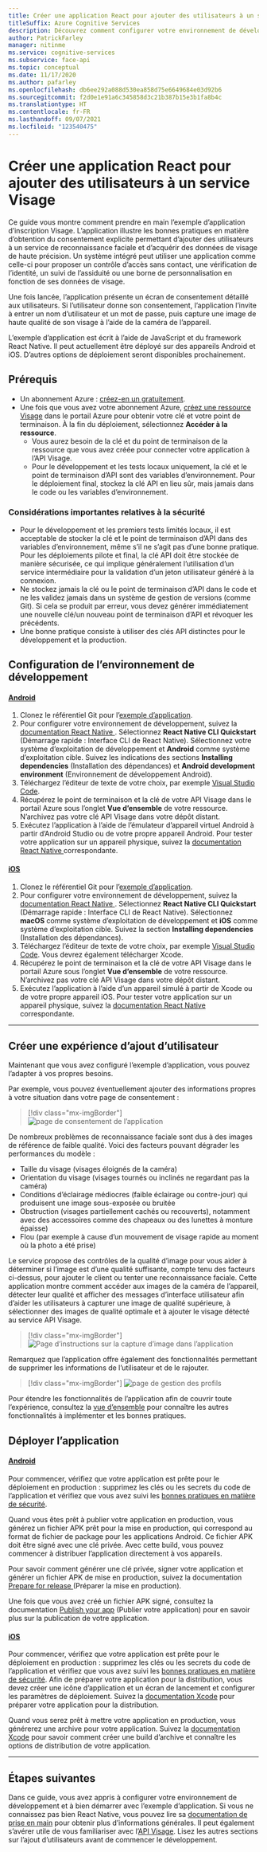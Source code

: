 ```yaml
---
title: Créer une application React pour ajouter des utilisateurs à un service Visage
titleSuffix: Azure Cognitive Services
description: Découvrez comment configurer votre environnement de développement et déployer une application Visage pour obtenir le consentement des clients.
author: PatrickFarley
manager: nitinme
ms.service: cognitive-services
ms.subservice: face-api
ms.topic: conceptual
ms.date: 11/17/2020
ms.author: pafarley
ms.openlocfilehash: db6ee292a088d530ea858d75e6649684e03d92b6
ms.sourcegitcommit: f2d0e1e91a6c345858d3c21b387b15e3b1fa8b4c
ms.translationtype: HT
ms.contentlocale: fr-FR
ms.lasthandoff: 09/07/2021
ms.locfileid: "123540475"
---
```

# <a name="build-a-react-app-to-add-users-to-a-face-service"></a>Créer une application React pour ajouter des utilisateurs à un service Visage

Ce guide vous montre comment prendre en main l’exemple d’application d’inscription Visage. L’application illustre les bonnes pratiques en matière d’obtention du consentement explicite permettant d’ajouter des utilisateurs à un service de reconnaissance faciale et d’acquérir des données de visage de haute précision. Un système intégré peut utiliser une application comme celle-ci pour proposer un contrôle d’accès sans contact, une vérification de l’identité, un suivi de l’assiduité ou une borne de personnalisation en fonction de ses données de visage.

Une fois lancée, l’application présente un écran de consentement détaillé aux utilisateurs. Si l’utilisateur donne son consentement, l’application l’invite à entrer un nom d’utilisateur et un mot de passe, puis capture une image de haute qualité de son visage à l’aide de la caméra de l’appareil.

L’exemple d’application est écrit à l’aide de JavaScript et du framework React Native. Il peut actuellement être déployé sur des appareils Android et iOS. D’autres options de déploiement seront disponibles prochainement.

## <a name="prerequisites"></a>Prérequis 

* Un abonnement Azure : [créez-en un gratuitement](https://azure.microsoft.com/free/cognitive-services/).  
* Une fois que vous avez votre abonnement Azure, [créez une ressource Visage](https://portal.azure.com/#create/Microsoft.CognitiveServicesFace) dans le portail Azure pour obtenir votre clé et votre point de terminaison. À la fin du déploiement, sélectionnez **Accéder à la ressource**.  
  * Vous aurez besoin de la clé et du point de terminaison de la ressource que vous avez créée pour connecter votre application à l’API Visage.  
  * Pour le développement et les tests locaux uniquement, la clé et le point de terminaison d’API sont des variables d’environnement. Pour le déploiement final, stockez la clé API en lieu sûr, mais jamais dans le code ou les variables d’environnement.  

### <a name="important-security-considerations"></a>Considérations importantes relatives à la sécurité
* Pour le développement et les premiers tests limités locaux, il est acceptable de stocker la clé et le point de terminaison d’API dans des variables d’environnement, même s’il ne s’agit pas d’une bonne pratique. Pour les déploiements pilote et final, la clé API doit être stockée de manière sécurisée, ce qui implique généralement l’utilisation d’un service intermédiaire pour la validation d’un jeton utilisateur généré à la connexion. 
* Ne stockez jamais la clé ou le point de terminaison d’API dans le code et ne les validez jamais dans un système de gestion de versions (comme Git). Si cela se produit par erreur, vous devez générer immédiatement une nouvelle clé/un nouveau point de terminaison d’API et révoquer les précédents.
* Une bonne pratique consiste à utiliser des clés API distinctes pour le développement et la production.

## <a name="set-up-the-development-environment"></a>Configuration de l’environnement de développement

#### <a name="android"></a>[Android](#tab/android)
 
1. Clonez le référentiel Git pour l’[exemple d’application](https://github.com/azure-samples/cognitive-services-FaceAPIEnrollmentSample).
1. Pour configurer votre environnement de développement, suivez la <a href="https://reactnative.dev/docs/environment-setup"  title="documentation React Native"  target="_blank">documentation React Native <span class="docon docon-navigate-external x-hidden-focus"></span></a>. Sélectionnez **React Native CLI Quickstart** (Démarrage rapide : Interface CLI de React Native). Sélectionnez votre système d’exploitation de développement et **Android** comme système d’exploitation cible. Suivez les indications des sections **Installing dependencies** (Installation des dépendances) et **Android development environment** (Environnement de développement Android).
1. Téléchargez l’éditeur de texte de votre choix, par exemple [Visual Studio Code](https://code.visualstudio.com/).
1. Récupérez le point de terminaison et la clé de votre API Visage dans le portail Azure sous l’onglet **Vue d’ensemble** de votre ressource. N’archivez pas votre clé API Visage dans votre dépôt distant.
1. Exécutez l’application à l’aide de l’émulateur d’appareil virtuel Android à partir d’Android Studio ou de votre propre appareil Android. Pour tester votre application sur un appareil physique, suivez la <a href="https://reactnative.dev/docs/running-on-device"  title="documentation React Native"  target="_blank">documentation React Native <span class="docon docon-navigate-external x-hidden-focus"></span></a> correspondante.

#### <a name="ios"></a>[iOS](#tab/ios)

1. Clonez le référentiel Git pour l’[exemple d’application](https://github.com/azure-samples/cognitive-services-FaceAPIEnrollmentSample).
1. Pour configurer votre environnement de développement, suivez la <a href="https://reactnative.dev/docs/environment-setup"  title="documentation React Native"  target="_blank">documentation React Native <span class="docon docon-navigate-external x-hidden-focus"></span></a>. Sélectionnez **React Native CLI Quickstart** (Démarrage rapide : Interface CLI de React Native). Sélectionnez **macOS** comme système d’exploitation de développement et **iOS** comme système d’exploitation cible. Suivez la section **Installing dependencies** (Installation des dépendances).
1. Téléchargez l’éditeur de texte de votre choix, par exemple [Visual Studio Code](https://code.visualstudio.com/). Vous devrez également télécharger Xcode. 
1. Récupérez le point de terminaison et la clé de votre API Visage dans le portail Azure sous l’onglet **Vue d’ensemble** de votre ressource. N’archivez pas votre clé API Visage dans votre dépôt distant.
1. Exécutez l’application à l’aide d’un appareil simulé à partir de Xcode ou de votre propre appareil iOS. Pour tester votre application sur un appareil physique, suivez la <a href="https://reactnative.dev/docs/running-on-device"  title="documentation React Native"  target="_blank">documentation React Native <span class="docon docon-navigate-external x-hidden-focus"></span></a> correspondante.

---

## <a name="create-a-user-add-experience"></a>Créer une expérience d’ajout d’utilisateur  

Maintenant que vous avez configuré l’exemple d’application, vous pouvez l’adapter à vos propres besoins.

Par exemple, vous pouvez éventuellement ajouter des informations propres à votre situation dans votre page de consentement :

> [!div class="mx-imgBorder"]
> ![page de consentement de l’application](./media/enrollment-app/1-consent-1.jpg)

De nombreux problèmes de reconnaissance faciale sont dus à des images de référence de faible qualité. Voici des facteurs pouvant dégrader les performances du modèle :
* Taille du visage (visages éloignés de la caméra)
* Orientation du visage (visages tournés ou inclinés ne regardant pas la caméra)
* Conditions d’éclairage médiocres (faible éclairage ou contre-jour) qui produisent une image sous-exposée ou bruitée
* Obstruction (visages partiellement cachés ou recouverts), notamment avec des accessoires comme des chapeaux ou des lunettes à monture épaisse)
* Flou (par exemple à cause d’un mouvement de visage rapide au moment où la photo a été prise) 

Le service propose des contrôles de la qualité d’image pour vous aider à déterminer si l’image est d’une qualité suffisante, compte tenu des facteurs ci-dessus, pour ajouter le client ou tenter une reconnaissance faciale. Cette application montre comment accéder aux images de la caméra de l’appareil, détecter leur qualité et afficher des messages d’interface utilisateur afin d’aider les utilisateurs à capturer une image de qualité supérieure, à sélectionner des images de qualité optimale et à ajouter le visage détecté au service API Visage. 


> [!div class="mx-imgBorder"]
> ![Page d’instructions sur la capture d’image dans l’application](./media/enrollment-app/4-instruction.jpg)

Remarquez que l’application offre également des fonctionnalités permettant de supprimer les informations de l’utilisateur et de le rajouter.

> [!div class="mx-imgBorder"]
> ![page de gestion des profils](./media/enrollment-app/10-manage-2.jpg)

Pour étendre les fonctionnalités de l’application afin de couvrir toute l’expérience, consultez la [vue d’ensemble](enrollment-overview.md) pour connaître les autres fonctionnalités à implémenter et les bonnes pratiques.

## <a name="deploy-the-app"></a>Déployer l’application

#### <a name="android"></a>[Android](#tab/android)

Pour commencer, vérifiez que votre application est prête pour le déploiement en production : supprimez les clés ou les secrets du code de l’application et vérifiez que vous avez suivi les [bonnes pratiques en matière de sécurité](../cognitive-services-security.md?tabs=command-line%2ccsharp).

Quand vous êtes prêt à publier votre application en production, vous générez un fichier APK prêt pour la mise en production, qui correspond au format de fichier de package pour les applications Android. Ce fichier APK doit être signé avec une clé privée. Avec cette build, vous pouvez commencer à distribuer l’application directement à vos appareils. 

Pour savoir comment générer une clé privée, signer votre application et générer un fichier APK de mise en production, suivez la documentation <a href="https://developer.android.com/studio/publish/preparing#publishing-build"  title="Prepare for release"  target="_blank">Prepare for release <span class="docon docon-navigate-external x-hidden-focus"></span></a> (Préparer la mise en production).  

Une fois que vous avez créé un fichier APK signé, consultez la documentation <a href="https://developer.android.com/studio/publish"  title="Publish your app"  target="_blank">Publish your app<span class="docon docon-navigate-external x-hidden-focus"></span></a> (Publier votre application) pour en savoir plus sur la publication de votre application.

#### <a name="ios"></a>[iOS](#tab/ios)

Pour commencer, vérifiez que votre application est prête pour le déploiement en production : supprimez les clés ou les secrets du code de l’application et vérifiez que vous avez suivi les [bonnes pratiques en matière de sécurité](../cognitive-services-security.md?tabs=command-line%2ccsharp). Afin de préparer votre application pour la distribution, vous devez créer une icône d’application et un écran de lancement et configurer les paramètres de déploiement. Suivez la [documentation Xcode](https://developer.apple.com/documentation/Xcode/preparing_your_app_for_distribution) pour préparer votre application pour la distribution. 

Quand vous serez prêt à mettre votre application en production, vous générerez une archive pour votre application. Suivez la [documentation Xcode](https://developer.apple.com/documentation/Xcode/distributing_your_app_for_beta_testing_and_releases) pour savoir comment créer une build d’archive et connaître les options de distribution de votre application.  

---

## <a name="next-steps"></a>Étapes suivantes  

Dans ce guide, vous avez appris à configurer votre environnement de développement et à bien démarrer avec l’exemple d’application. Si vous ne connaissez pas bien React Native, vous pouvez lire sa [documentation de prise en main](https://reactnative.dev/docs/getting-started) pour obtenir plus d’informations générales. Il peut également s’avérer utile de vous familiariser avec l’[API Visage](Overview.md). Lisez les autres sections sur l’ajout d’utilisateurs avant de commencer le développement.
